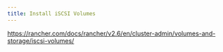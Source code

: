 ```yaml
---
title: Install iSCSI Volumes
---
```


https://rancher.com/docs/rancher/v2.6/en/cluster-admin/volumes-and-storage/iscsi-volumes/